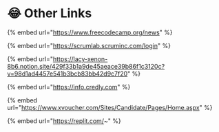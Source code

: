 # 😂 Other Links

{% embed url="https://www.freecodecamp.org/news" %}

{% embed url="https://scrumlab.scruminc.com/login" %}

{% embed url="https://lacy-xenon-8b6.notion.site/429f33b1a9de45aeace39b86f1c3120c?v=98d1ad4457e541b3bcb83bb42d9c7f20" %}

{% embed url="https://info.credly.com" %}

{% embed url="https://www.xvoucher.com/Sites/Candidate/Pages/Home.aspx" %}

{% embed url="https://replit.com/~" %}
